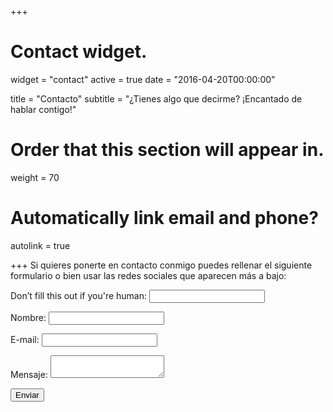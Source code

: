 +++
# Contact widget.
widget = "contact"
active = true
date = "2016-04-20T00:00:00"

title = "Contacto"
subtitle = "¿Tienes algo que decirme? ¡Encantado de hablar contigo!"

# Order that this section will appear in.
weight = 70

# Automatically link email and phone?
autolink = true

+++
Si quieres ponerte en contacto conmigo puedes rellenar el siguiente formulario o bien usar las redes sociales que aparecen más a bajo:


<form name="contact" netlify-honeypot="bot-field" action="thank-you" netlify>
  <p class="hidden">
    <label>Don’t fill this out if you're human: <input name="bot-field"></label>
  </p>
  <p>
    <label>Nombre:  <input type="text" name="name"></label>
  </p>
  <p>
    <label>E-mail:  <input type="email" name="email"></label>
  </p>
  <p>
    <label>Mensaje: <textarea name="message"></textarea></label>
  </p>
  <div netlify-recaptcha></div>
  <p>
    <button type="submit">Enviar</button>
  </p>
</form>

